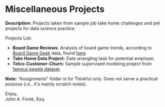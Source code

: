 # Miscellaneous Projects

**Description:** Projects taken from sample job take home challenges and pet projects for data science practice.

Projects List:
- **Board Game Reviews**: Analysis of board game trends, according to [Board Game Geek](https://boardgamegeek.com/) data, found [here](https://www.kaggle.com/mrpantherson/board-game-data).
- **Take Home Data Project:** Data wrangling task for potential employer.
- **Telco-Customer-Churn:** Sample supervised modeling project from [famous kaggle dataset](https://www.kaggle.com/blastchar/telco-customer-churn).

**Note:** "Assignments" folder is for Thinkful only. Does not serve a practical purpose (i.e., it's mainly scratch notes).

Enjoy, <br>
John A. Fonte, Esq.
